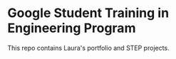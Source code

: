 # Google Student Training in Engineering Program

This repo contains Laura's portfolio and STEP projects.
